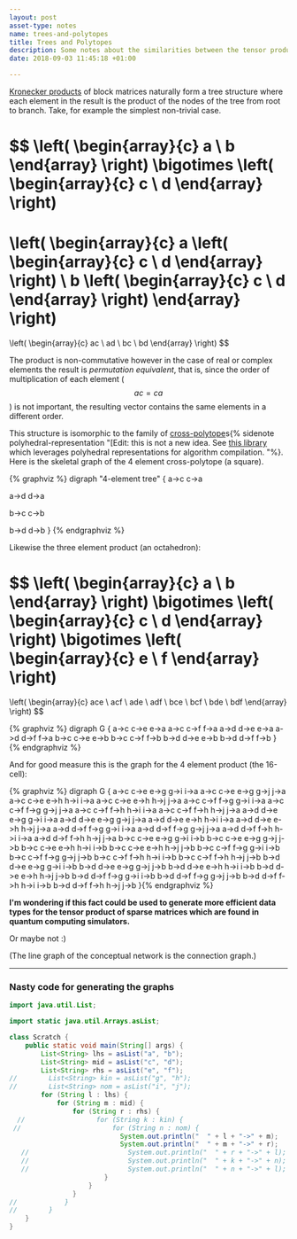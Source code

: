 ```yaml
---
layout: post
asset-type: notes
name: trees-and-polytopes
title: Trees and Polytopes
description: Some notes about the similarities between the tensor product and cross-polytopes.
date: 2018-09-03 11:45:18 +01:00

---
```


[Kronecker products](https://en.wikipedia.org/wiki/Kronecker_product) of block matrices naturally form a tree structure where each element in the result is the product of the nodes of the tree from root to branch. Take, for example the simplest non-trivial case.

$$
\left( \begin{array}{c}
    a \\
    b
\end{array} \right)
\bigotimes
\left( \begin{array}{c}
    c \\
    d
\end{array} \right)
=
\left( \begin{array}{c}
    a \left( \begin{array}{c}
             c \\
             d
      \end{array} \right) \\
    b \left( \begin{array}{c}
             c \\
             d
      \end{array} \right)
\end{array} \right)
=
\left( \begin{array}{c}
    ac \\
    ad \\
    bc \\
    bd
\end{array} \right)
$$

The product is non-commutative however in the case of real or complex elements the result is *permutation equivalent*, that is, since the order of multiplication of each element ($$ac=ca$$) is not important, the resulting vector contains the same elements in a different order.

This structure is isomorphic to the family of [cross-polytope](https://en.wikipedia.org/wiki/Cross-polytope)s{% sidenote polyhedral-representation "[Edit: this is not a new idea. See [this library](https://polyhedral.info/) which leverages polyhedral representations for algorithm compilation. "%}. Here is the skeletal graph of the 4 element cross-polytope (a square).

{% graphviz %}
digraph "4-element tree" {
  a->c
  c->a
  
  a->d
  d->a
  
  b->c
  c->b

  b->d
  d->b
}
{% endgraphviz %}

Likewise the three element product (an octahedron):

$$
\left( \begin{array}{c}
    a \\
    b
\end{array} \right)
\bigotimes
\left( \begin{array}{c}
    c \\
    d
\end{array} \right)
\bigotimes
\left( \begin{array}{c}
    e \\
    f
\end{array} \right)
=
\left( \begin{array}{c}
    ace \\
    acf \\
    ade \\
    adf \\
    bce \\
    bcf \\
    bde \\
    bdf
\end{array} \right)
$$

{% graphviz %}
digraph G {
  a->c
  c->e
  e->a
  a->c
  c->f
  f->a
  a->d
  d->e
  e->a
  a->d
  d->f
  f->a
  b->c
  c->e
  e->b
  b->c
  c->f
  f->b
  b->d
  d->e
  e->b
  b->d
  d->f
  f->b
}
{% endgraphviz %}

And for good measure this is the graph for the 4 element product (the 16-cell):

{% graphviz %}
digraph G {
  a->c
  c->e
  e->g
  g->i
  i->a
  a->c
  c->e
  e->g
  g->j
  j->a
  a->c
  c->e
  e->h
  h->i
  i->a
  a->c
  c->e
  e->h
  h->j
  j->a
  a->c
  c->f
  f->g
  g->i
  i->a
  a->c
  c->f
  f->g
  g->j
  j->a
  a->c
  c->f
  f->h
  h->i
  i->a
  a->c
  c->f
  f->h
  h->j
  j->a
  a->d
  d->e
  e->g
  g->i
  i->a
  a->d
  d->e
  e->g
  g->j
  j->a
  a->d
  d->e
  e->h
  h->i
  i->a
  a->d
  d->e
  e->h
  h->j
  j->a
  a->d
  d->f
  f->g
  g->i
  i->a
  a->d
  d->f
  f->g
  g->j
  j->a
  a->d
  d->f
  f->h
  h->i
  i->a
  a->d
  d->f
  f->h
  h->j
  j->a
  b->c
  c->e
  e->g
  g->i
  i->b
  b->c
  c->e
  e->g
  g->j
  j->b
  b->c
  c->e
  e->h
  h->i
  i->b
  b->c
  c->e
  e->h
  h->j
  j->b
  b->c
  c->f
  f->g
  g->i
  i->b
  b->c
  c->f
  f->g
  g->j
  j->b
  b->c
  c->f
  f->h
  h->i
  i->b
  b->c
  c->f
  f->h
  h->j
  j->b
  b->d
  d->e
  e->g
  g->i
  i->b
  b->d
  d->e
  e->g
  g->j
  j->b
  b->d
  d->e
  e->h
  h->i
  i->b
  b->d
  d->e
  e->h
  h->j
  j->b
  b->d
  d->f
  f->g
  g->i
  i->b
  b->d
  d->f
  f->g
  g->j
  j->b
  b->d
  d->f
  f->h
  h->i
  i->b
  b->d
  d->f
  f->h
  h->j
  j->b
}{% endgraphviz %}

**I'm wondering if this fact could be used to generate more efficient data types for the tensor product of sparse matrices which are found in quantum computing simulators.**

Or maybe not :)

(The line graph of the conceptual network is the connection graph.)

----

### Nasty code for generating the graphs

```java
import java.util.List;

import static java.util.Arrays.asList;

class Scratch {
    public static void main(String[] args) {
        List<String> lhs = asList("a", "b");
        List<String> mid = asList("c", "d");
        List<String> rhs = asList("e", "f");
//        List<String> kin = asList("g", "h");
//        List<String> nom = asList("i", "j");
        for (String l : lhs) {
            for (String m : mid) {
                for (String r : rhs) {
  //                  for (String k : kin) {
 //                       for (String n : nom) {
                            System.out.println("  " + l + "->" + m);
                            System.out.println("  " + m + "->" + r);
   //                         System.out.println("  " + r + "->" + l);
   //                         System.out.println("  " + k + "->" + n);
   //                         System.out.println("  " + n + "->" + l);
                        }
                    }
                }
//            }
//        }
    }
}
```
